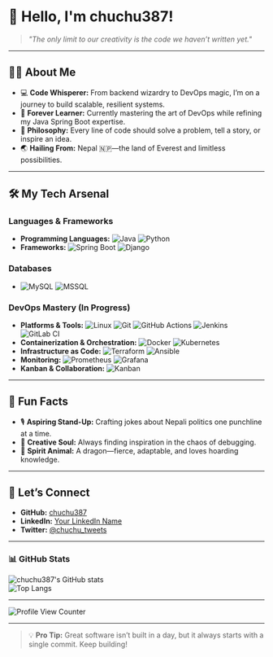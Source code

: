 
# 🌌 Hello, I'm **chuchu387**!  
> *"The only limit to our creativity is the code we haven’t written yet."*

---

## 🧙‍♂️ About Me

- 💻 **Code Whisperer:** From backend wizardry to DevOps magic, I’m on a journey to build scalable, resilient systems.
- 🌱 **Forever Learner:** Currently mastering the art of DevOps while refining my Java Spring Boot expertise.
- 🌟 **Philosophy:** Every line of code should solve a problem, tell a story, or inspire an idea.
- 🌏 **Hailing From:** Nepal 🇳🇵—the land of Everest and limitless possibilities.

---

## 🛠 My Tech Arsenal

### **Languages & Frameworks**
- **Programming Languages:** ![Java](https://img.shields.io/badge/-Java-007396?style=flat&logo=java&logoColor=white) ![Python](https://img.shields.io/badge/-Python-3776AB?style=flat&logo=python&logoColor=white)  
- **Frameworks:** ![Spring Boot](https://img.shields.io/badge/-Spring%20Boot-6DB33F?style=flat&logo=spring&logoColor=white) ![Django](https://img.shields.io/badge/-Django-092E20?style=flat&logo=django&logoColor=white)

### **Databases**
- ![MySQL](https://img.shields.io/badge/-MySQL-4479A1?style=flat&logo=mysql&logoColor=white) ![MSSQL](https://img.shields.io/badge/-MSSQL-CC2927?style=flat&logo=microsoft-sql-server&logoColor=white)

### **DevOps Mastery (In Progress)**
- **Platforms & Tools:** ![Linux](https://img.shields.io/badge/-Linux-FCC624?style=flat&logo=linux&logoColor=black) ![Git](https://img.shields.io/badge/-Git-F05032?style=flat&logo=git&logoColor=white) ![GitHub Actions](https://img.shields.io/badge/-GitHub%20Actions-2088FF?style=flat&logo=github-actions&logoColor=white) ![Jenkins](https://img.shields.io/badge/-Jenkins-D24939?style=flat&logo=jenkins&logoColor=white) ![GitLab CI](https://img.shields.io/badge/-GitLab%20CI-FC6D26?style=flat&logo=gitlab&logoColor=white)  
- **Containerization & Orchestration:** ![Docker](https://img.shields.io/badge/-Docker-2496ED?style=flat&logo=docker&logoColor=white) ![Kubernetes](https://img.shields.io/badge/-Kubernetes-326CE5?style=flat&logo=kubernetes&logoColor=white)  
- **Infrastructure as Code:** ![Terraform](https://img.shields.io/badge/-Terraform-623CE4?style=flat&logo=terraform&logoColor=white) ![Ansible](https://img.shields.io/badge/-Ansible-EE0000?style=flat&logo=ansible&logoColor=white)  
- **Monitoring:** ![Prometheus](https://img.shields.io/badge/-Prometheus-E6522C?style=flat&logo=prometheus&logoColor=white) ![Grafana](https://img.shields.io/badge/-Grafana-F46800?style=flat&logo=grafana&logoColor=white)
- **Kanban & Collaboration:** ![Kanban](https://img.shields.io/badge/-Kanban-0079BF?style=flat&logo=trello&logoColor=white)

---

## 🎉 Fun Facts

- 🎙 **Aspiring Stand-Up:** Crafting jokes about Nepali politics one punchline at a time.
- 🎨 **Creative Soul:** Always finding inspiration in the chaos of debugging.
- 🐉 **Spirit Animal:** A dragon—fierce, adaptable, and loves hoarding knowledge.

---

## 🤝 Let’s Connect

- **GitHub:** [chuchu387](https://github.com/chuchu387)
- **LinkedIn:** [Your LinkedIn Name](https://linkedin.com/in/your-profile)
- **Twitter:** [@chuchu_tweets](https://twitter.com/chuchu_tweets)

---

### 📊 GitHub Stats

![chuchu387's GitHub stats](https://github-readme-stats.vercel.app/api?username=chuchu387&show_icons=true&theme=tokyonight)  
![Top Langs](https://github-readme-stats.vercel.app/api/top-langs/?username=chuchu387&layout=compact&theme=tokyonight)

---

![Profile View Counter](https://komarev.com/ghpvc/?username=chuchu387&style=flat-square&color=brightgreen)

---

> 💡 **Pro Tip:** Great software isn’t built in a day, but it always starts with a single commit. Keep building!
